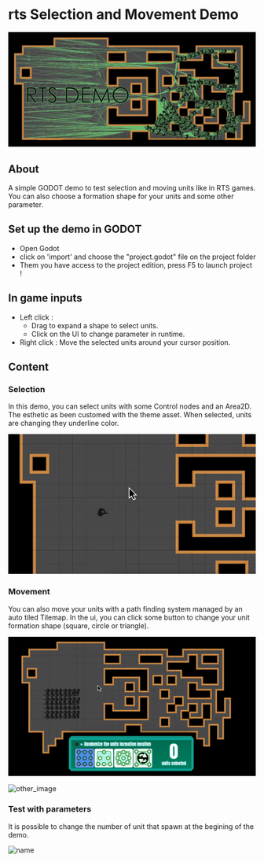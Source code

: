 # rts Selection and Movement Demo

![banner](rtsSelectMoveDemo/git_content/rect982.png)

## About

A simple GODOT demo to test selection and moving units like in RTS games. 
You can also choose a formation shape for your units and some other parameter.

## Set up the demo in GODOT

- Open Godot
- click on 'import' and choose the "project.godot" file on the project folder
- Them you have access to the project edition, press F5 to launch project !

## In game inputs

- Left click : 
  - Drag to expand a shape to select units.
  - Click on the UI to change parameter in runtime. 
- Right click : Move the selected units around your cursor position. 


## Content

### Selection
In this demo, you can select units with some Control nodes and an Area2D. The esthetic as been customed with the theme asset. When selected, units are changing they underline color.

![name](rtsSelectMoveDemo/git_content/gif_1.gif)

### Movement 

You can also move your units with a path finding system managed by an auto tiled Tilemap. In the ui, you can click some button to change your unit formation shape (square, circle or triangle).

![other_image](rtsSelectMoveDemo/git_content/gif_2.gif)

![other_image](rtsSelectMoveDemo/git_content/gif_3.gif)

### Test with parameters

It is possible to change the number of unit that spawn at the begining of the demo.

![name](rtsSelectMoveDemo/git_content/gif_4.gif)
